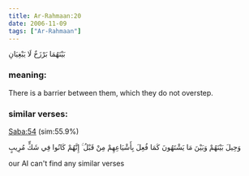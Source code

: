```yaml
---
title: Ar-Rahmaan:20
date: 2006-11-09
tags: ["Ar-Rahmaan"]
---
```

بَيْنَهُمَا بَرْزَخٌ لَا يَبْغِيَانِ
### meaning: 
There is a barrier between them, which they do not overstep.
### similar verses: 

[Saba:54](/34/54) (sim:55.9%)

وَحِيلَ بَيْنَهُمْ وَبَيْنَ مَا يَشْتَهُونَ كَمَا فُعِلَ بِأَشْيَاعِهِمْ مِنْ قَبْلُ ۚ إِنَّهُمْ كَانُوا فِي شَكٍّ مُرِيبٍ

our AI can't find any similar verses



